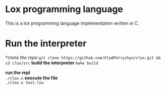 # Lox programming language
This is a lox programming language implementation written in C.

# Run the interpreter
**clone the repo*
```git clone https://github.com/VladPetryshyn/clox.git && cd clox/src```
**build the interpreter**
```make build```

**run the repl**  
```./clox.o```
**execute the file**  
```./clox.o test.lox```
